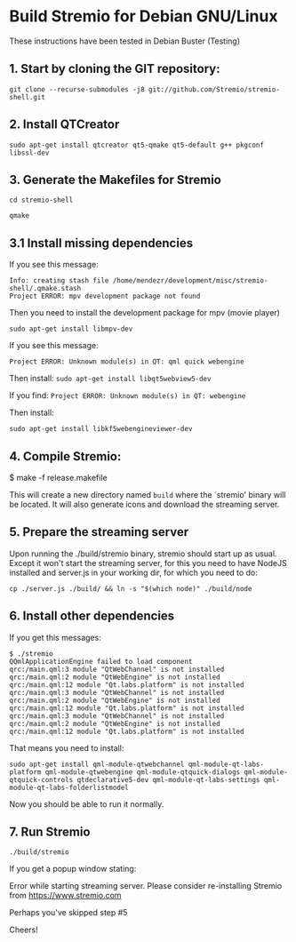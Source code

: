 # Build Stremio for Debian GNU/Linux

These instructions have been tested in Debian Buster (Testing)

## 1. Start by cloning the GIT repository:

``git clone --recurse-submodules -j8 git://github.com/Stremio/stremio-shell.git``

## 2. Install QTCreator

``sudo apt-get install qtcreator qt5-qmake qt5-default g++ pkgconf libssl-dev``

## 3. Generate the Makefiles for Stremio

``cd stremio-shell``

``qmake``

## 3.1 Install missing dependencies

If you see this message:

```
Info: creating stash file /home/mendezr/development/misc/stremio-shell/.qmake.stash
Project ERROR: mpv development package not found
```

Then you need to install the development package for mpv (movie player)

``sudo apt-get install libmpv-dev``

If you see this message:

```
Project ERROR: Unknown module(s) in QT: qml quick webengine
```

Then install:
``sudo apt-get install libqt5webview5-dev``

If you find:
```Project ERROR: Unknown module(s) in QT: webengine```

Then install:

``sudo apt-get install libkf5webengineviewer-dev``

## 4. Compile Stremio:

$ make -f release.makefile

This will create a new directory named `build` where the `stremio' binary will be located. It will also generate icons and download the streaming server.


## 5. Prepare the streaming server

Upon running the ./build/stremio binary, stremio should start up as usual. Except it won't start the streaming server, for this you need to have NodeJS installed and server.js in your working dir, for which you need to do:

``cp ./server.js ./build/ && ln -s "$(which node)" ./build/node``


## 6. Install other dependencies

If you get this messages:

```
$ ./stremio
QQmlApplicationEngine failed to load component
qrc:/main.qml:3 module "QtWebChannel" is not installed
qrc:/main.qml:2 module "QtWebEngine" is not installed
qrc:/main.qml:12 module "Qt.labs.platform" is not installed
qrc:/main.qml:3 module "QtWebChannel" is not installed
qrc:/main.qml:2 module "QtWebEngine" is not installed
qrc:/main.qml:12 module "Qt.labs.platform" is not installed
qrc:/main.qml:3 module "QtWebChannel" is not installed
qrc:/main.qml:2 module "QtWebEngine" is not installed
qrc:/main.qml:12 module "Qt.labs.platform" is not installed
```

That means you need to install:

``sudo apt-get install qml-module-qtwebchannel qml-module-qt-labs-platform qml-module-qtwebengine qml-module-qtquick-dialogs qml-module-qtquick-controls qtdeclarative5-dev qml-module-qt-labs-settings qml-module-qt-labs-folderlistmodel``

Now you should be able to run it normally.

## 7. Run Stremio

``./build/stremio``

If you get a popup window stating:

Error while starting streaming server. Please consider re-installing Stremio from https://www.stremio.com

Perhaps you've skipped step #5

Cheers!
